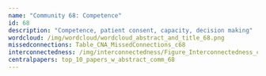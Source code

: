 ```yaml
---
name: "Community 68: Competence"
id: 68
description: "Competence, patient consent, capacity, decision making"
wordcloud: /img/wordcloud/wordcloud_abstract_and_title_68.png
missedconnections: Table_CNA_MissedConnections_c68
interconnectedness: /img/interconnectedness/Figure_Interconnectedness_c68.png
centralpapers: top_10_papers_w_abstract_comm_68
---
```

